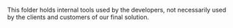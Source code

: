 This folder holds internal tools used by the developers, not necessarily used by the clients and customers of our final solution.
